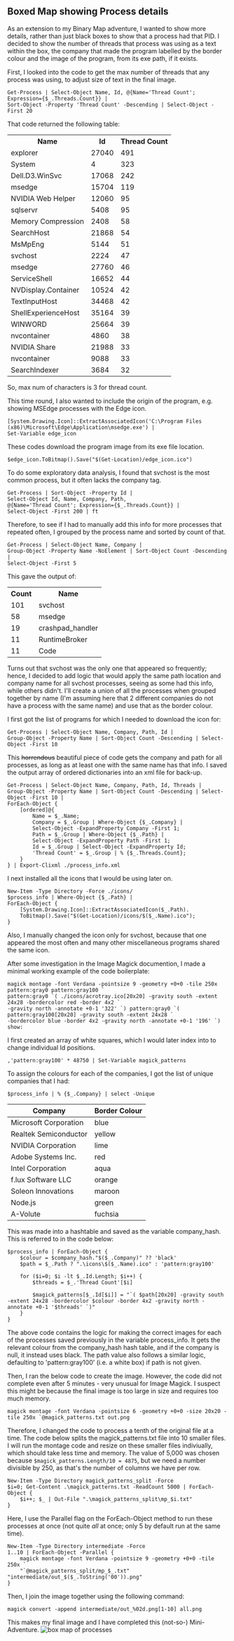 ## Boxed Map showing Process details

As an extension to my Binary Map adventure, I wanted to show more details, rather than just black boxes to show that a process had that PID. I decided to show the number of threads that process was using as a text within the box, the company that made the program labelled by the border colour and the image of the program, from its exe path, if it exists.

First, I looked into the code to get the max number of threads that any process was using, to adjust size of text in the final image.

```pwsh
Get-Process | Select-Object Name, Id, @{Name='Thread Count'; Expression={$_.Threads.Count}} |
Sort-Object -Property 'Thread Count' -Descending | Select-Object -First 20
```

That code returned the following table:
<table>
<colgroup><col/><col/><col/></colgroup>
<tr><th>Name</th><th>Id</th><th>Thread Count</th></tr>
<tr><td>explorer</td><td>27040</td><td>491</td></tr>
<tr><td>System</td><td>4</td><td>323</td></tr>
<tr><td>Dell.D3.WinSvc</td><td>17068</td><td>242</td></tr>
<tr><td>msedge</td><td>15704</td><td>119</td></tr>
<tr><td>NVIDIA Web Helper</td><td>12060</td><td>95</td></tr>
<tr><td>sqlservr</td><td>5408</td><td>95</td></tr>
<tr><td>Memory Compression</td><td>2408</td><td>58</td></tr>
<tr><td>SearchHost</td><td>21868</td><td>54</td></tr>
<tr><td>MsMpEng</td><td>5144</td><td>51</td></tr>
<tr><td>svchost</td><td>2224</td><td>47</td></tr>
<tr><td>msedge</td><td>27760</td><td>46</td></tr>
<tr><td>ServiceShell</td><td>16652</td><td>44</td></tr>
<tr><td>NVDisplay.Container</td><td>10524</td><td>42</td></tr>
<tr><td>TextInputHost</td><td>34468</td><td>42</td></tr>
<tr><td>ShellExperienceHost</td><td>35164</td><td>39</td></tr>
<tr><td>WINWORD</td><td>25664</td><td>39</td></tr>
<tr><td>nvcontainer</td><td>4860</td><td>38</td></tr>
<tr><td>NVIDIA Share</td><td>21988</td><td>33</td></tr>
<tr><td>nvcontainer</td><td>9088</td><td>33</td></tr>
<tr><td>SearchIndexer</td><td>3684</td><td>32</td></tr>
</table>

So, max num of characters is 3 for thread count.

This time round, I also wanted to include the origin of the program, e.g. showing MSEdge processes with the Edge icon.

```pwsh
[System.Drawing.Icon]::ExtractAssociatedIcon('C:\Program Files (x86)\Microsoft\Edge\Application\msedge.exe') |
Set-Variable edge_icon
```

These codes download the program image from its exe file location.

```pwsh
$edge_icon.ToBitmap().Save("$(Get-Location)/edge_icon.ico")
```

To do some exploratory data analysis, I found that svchost is the most common process, but it often lacks the company tag.

```pwsh
Get-Process | Sort-Object -Property Id |
Select-Object Id, Name, Company, Path,
@{Name='Thread Count'; Expression={$_.Threads.Count}} |
Select-Object -First 200 | ft
```

Therefore, to see if I had to manually add this info for more processes that repeated often, I grouped by the process name and sorted by count of that.

```pwsh
Get-Process | Select-Object Name, Company |
Group-Object -Property Name -NoElement | Sort-Object Count -Descending |
Select-Object -First 5
```

This gave the output of:
<table>
<colgroup><col/><col/></colgroup>
<tr><th>Count</th><th>Name</th></tr>
<tr><td>101</td><td>svchost</td></tr>
<tr><td>58</td><td>msedge</td></tr>
<tr><td>19</td><td>crashpad_handler</td></tr>
<tr><td>11</td><td>RuntimeBroker</td></tr>
<tr><td>11</td><td>Code</td></tr>
</table>

Turns out that svchost was the only one that appeared so frequently; hence, I decided to add logic that would apply the same path location and company name for all svchost processes, seeing as some had this info, while others didn't. I'll create a union of all the processes when grouped together by name (I'm assuming here that 2 different companies do not have a process with the same name) and use that as the border colour.

I first got the list of programs for which I needed to download the icon for:

```pwsh
Get-Process | Select-Object Name, Company, Path, Id |
Group-Object -Property Name | Sort-Object Count -Descending | Select-Object -First 10
```

This ~~horrendous~~ beautiful piece of code gets the company and path for all processes, as long as at least one with the same name has that info. I saved the output array of ordered dictionaries into an xml file for back-up.

```pwsh
Get-Process | Select-Object Name, Company, Path, Id, Threads |
Group-Object -Property Name | Sort-Object Count -Descending | Select-Object -First 10 |
ForEach-Object {
    [ordered]@{
        Name = $_.Name;
        Company = $_.Group | Where-Object {$_.Company} |
        Select-Object -ExpandProperty Company -First 1;
        Path = $_.Group | Where-Object {$_.Path} |
        Select-Object -ExpandProperty Path -First 1;
        Id = $_.Group | Select-Object -ExpandProperty Id;
        'Thread Count' = $_.Group | % {$_.Threads.Count};
    }
} | Export-Clixml ./process_info.xml
```

I next installed all the icons that I would be using later on.

```pwsh
New-Item -Type Directory -Force ./icons/
$process_info | Where-Object {$_.Path} |
ForEach-Object {
    [System.Drawing.Icon]::ExtractAssociatedIcon($_.Path).
    ToBitmap().Save("$(Get-Location)/icons/$($_.Name).ico");
}
```

Also, I manually changed the icon only for svchost, because that one appeared the most often and many other miscellaneous programs shared the same icon.

After some investigation in the Image Magick documention, I made a minimal working example of the code boilerplate:

```pwsh
magick montage -font Verdana -pointsize 9 -geometry +0+0 -tile 250x pattern:gray0 pattern:gray100 `
pattern:gray0 `( ./icons/acrotray.ico[20x20] -gravity south -extent 24x28 -bordercolor red -border 4x2 `
-gravity north -annotate +0-1 '322' `) pattern:gray0 `( pattern:gray100[20x20] -gravity south -extent 24x28 `
-bordercolor blue -border 4x2 -gravity north -annotate +0-1 '196' `) show:
```

I first created an array of white squares, which I would later index into to change individual Id positions.

```pwsh
,'pattern:gray100' * 48750 | Set-Variable magick_patterns
```

To assign the colours for each of the companies, I got the list of unique companies that I had:

```pwsh
$process_info | % {$_.Company} | select -Unique
```

| Company | Border Colour |
| --- | --- |
| Microsoft Corporation | blue
| Realtek Semiconductor | yellow
| NVIDIA Corporation | lime
| Adobe Systems Inc. | red
| Intel Corporation | aqua
| f.lux Software LLC | orange
| Soleon Innovations | maroon
| Node.js | green
| A-Volute | fuchsia

This was made into a hashtable and saved as the variable company_hash. This is referred to in the code below:

```pwsh
$process_info | ForEach-Object {
    $colour = $company_hash."$($_.Company)" ?? 'black'
    $path = $_.Path ? ".\icons\$($_.Name).ico" : 'pattern:gray100'

    for ($i=0; $i -lt $_.Id.Length; $i++) {
        $threads = $_.'Thread Count'[$i]

        $magick_patterns[$_.Id[$i]] = "`( $path[20x20] -gravity south -extent 24x28 -bordercolor $colour -border 4x2 -gravity north -annotate +0-1 '$threads' `)"
    }
}
```

The above code contains the logic for making the correct images for each of the processes saved previously in the variable process_info. It gets the relevant colour from the company_hash hash table, and if the company is null, it instead uses black. The path value also follows a similar logic, defaulting to 'pattern:gray100' (i.e. a white box) if path is not given.

Then, I ran the below code to create the image. However, the code did not complete even after 5 minutes - very unusual for Image Magick. I suspect this might be because the final image is too large in size and requires too much memory.

```pwsh
magick montage -font Verdana -pointsize 6 -geometry +0+0 -size 20x20 -tile 250x `@magick_patterns.txt out.png
```

Therefore, I changed the code to process a tenth of the original file at a time. The code below splits the magick_patterns.txt file into 10 smaller files. I will run the montage code and resize on these smaller files indiviually, which should take less time and memory. The value of 5,000 was chosen because ```$magick_patterns.Length/10 = 4875```, but we need a number divisible by 250, as that's the number of columns we have per row.

```pwsh
New-Item -Type Directory magick_patterns_split -Force
$i=0; Get-Content .\magick_patterns.txt -ReadCount 5000 | ForEach-Object {
    $i++; $_ | Out-File ".\magick_patterns_split\mp_$i.txt"
}
```

Here, I use the Parallel flag on the ForEach-Object method to run these processes at once (not quite _all_ at once; only 5 by default run at the same time).

```pwsh
New-Item -Type Directory intermediate -Force
1..10 | ForEach-Object -Parallel {
    magick montage -font Verdana -pointsize 9 -geometry +0+0 -tile 250x `
    "`@magick_patterns_split/mp_$_.txt" "intermediate/out_$($_.ToString('00')).png"
}
```

Then, I join the image together using the following command:

```pwsh
magick convert -append intermediate/out_%02d.png[1-10] all.png
```

This makes my final image and I have completed this (not-so-) Mini-Adventure.
![box map of processes](https://github.com/L-Sva/adventures/blob/main/PowerShell%20Mini-Adventures/Binary%20Map%20Extended/all.png)
